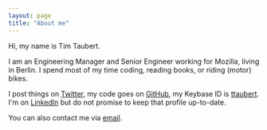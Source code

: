 ```yaml
---
layout: page
title: "About me"
---
```


Hi, my name is Tim Taubert.

I am an Engineering Manager and Senior Engineer working for Mozilla, living in Berlin.
I spend most of my time coding, reading books, or riding (motor) bikes.

I post things on [Twitter](https://twitter.com/ttaubert),
my code goes on [GitHub](https://github.com/ttaubert),
my Keybase ID is [ttaubert](https://keybase.io/ttaubert).  
I'm on [LinkedIn](http://www.linkedin.com/pub/tim-taubert/43/368/703)
but do not promise to keep that profile up-to-date.

You can also contact me via [email](mailto:tim@timtaubert.de).
